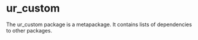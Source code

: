 # ur_custom #

The ur_custom package is a metapackage. It contains lists of dependencies to other packages.
